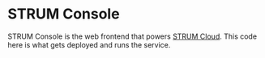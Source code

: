 # STRUM Console

STRUM Console is the web frontend that powers
[STRUM Cloud](https://www.acksin.com/console/login). This code here is
what gets deployed and runs the service.
